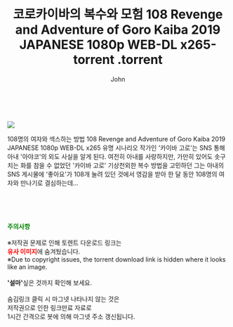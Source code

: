 ﻿---
layout: post
title:  "                   코로카이바의 복수와 모험 108 Revenge and Adventure of Goro Kaiba 2019 JAPANESE 1080p WEB-DL x265-torrent                .torrent"
author: John
categories: [ 애니/만화 ]
tags: [  ]
image: https://torrentrj58.com/uploadfile/full/9b92553350692d2b6e22fff2a48299e9662fd394.jpg 
description: "                   코로카이바의 복수와 모험 108 Revenge and Adventure of Goro Kaiba 2019 JAPANESE 1080p WEB-DL x265-torrent                 torrent 정보 공유"
toc: true
toc_sticky: true
---

<br>
<p><img src="https://torrentrj58.com/uploadfile/full/9b92553350692d2b6e22fff2a48299e9662fd394.jpg"/></p>
 108명의 여자와 섹스하는 방법 108 Revenge and Adventure of Goro Kaiba 2019 JAPANESE 1080p WEB-DL x265 유명 시나리오 작가인 '카이바 고로'는 SNS 통해 아내 '아야코'의 외도 사실을 알게 된다. 여전히 아내를 사랑하지만, 가만히 있어도 솟구치는 화를 참을 수 없었던 '카이바 고로' 기상천외한 복수 방법을 고민하던 그는 아내의 SNS 게시물에 '좋아요'가 108개 눌려 있던 것에서 영감을 받아 한 달 동안 108명의 여자와 만나기로 결심하는데... 
    
<br><br><br>
<p data-ke-size="size16"><b><span style="color: green;">주의사항</span></b><br /><br />※저작권 문제로 인해 토렌트 다운로드 링크는<br /><b><span style="color: red;">유사 이미지</span></b>에 숨겨뒀습니다.<br />※Due to copyright issues, the torrent download link is hidden where it looks like an image.<br /><br /><b>'설마'</b>싶은 것까지 확인해 보세요.<br /><br />숨김링크 클릭 시 마그넷 나타나지 않는 것은<br />저작권으로 인한 링크만료 자료로<br />1시간 간격으로 봇에 의해 마그넷 주소 갱신됩니다.</p>
